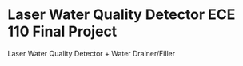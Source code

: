 # Laser Water Quality Detector ECE 110 Final Project
Laser Water Quality Detector + Water Drainer/Filler
